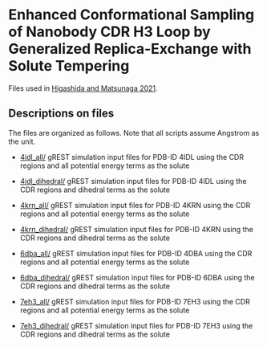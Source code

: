 # Enhanced Conformational Sampling of Nanobody CDR H3 Loop by Generalized Replica-Exchange with Solute Tempering

Files used in [Higashida and Matsunaga 2021](https://doi.org/10.3390/life11121428).

## Descriptions on files

The files are organized as follows. Note that all scripts assume Angstrom as the unit. 

- [4idl_all/](https://github.com/matsunagalab/paper_higashida2021/tree/main/4idl_all) gREST simulation input files for PDB-ID 4IDL using the CDR regions and all potential energy terms as the solute

- [4idl_dihedral/](https://github.com/matsunagalab/paper_higashida2021/tree/main/4idl_dihedral) gREST simulation input files for PDB-ID 4IDL using the CDR regions and dihedral terms as the solute

- [4krn_all/](https://github.com/matsunagalab/paper_higashida2021/tree/main/4krn_all) gREST simulation input files for PDB-ID 4KRN using the CDR regions and all potential energy terms as the solute

- [4krn_dihedral/](https://github.com/matsunagalab/paper_higashida2021/tree/main/4krn_dihedral) gREST simulation input files for PDB-ID 4KRN using the CDR regions and dihedral terms as the solute

- [6dba_all/](https://github.com/matsunagalab/paper_higashida2021/tree/main/6dba_all) gREST simulation input files for PDB-ID 4DBA using the CDR regions and all potential energy terms as the solute

- [6dba_dihedral/](https://github.com/matsunagalab/paper_higashida2021/tree/main/6dba_dihedral) gREST simulation input files for PDB-ID 6DBA using the CDR regions and dihedral terms as the solute

- [7eh3_all/](https://github.com/matsunagalab/paper_higashida2021/tree/main/7eh3_all) gREST simulation input files for PDB-ID 7EH3 using the CDR regions and all potential energy terms as the solute

- [7eh3_dihedral/](https://github.com/matsunagalab/paper_higashida2021/tree/main/7eh3_dihedral) gREST simulation input files for PDB-ID 7EH3 using the CDR regions and dihedral terms as the solute






